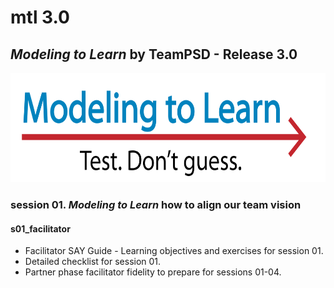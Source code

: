 # mtl 3.0

## *Modeling to Learn* by TeamPSD - Release 3.0

<img src = "https://github.com/lzim/teampsd/blob/master/resources/logos/mtl_testdontguess_sm.png"
     height = "175" width = "650">  

### session 01. *Modeling to Learn* how to align our team vision

#### s01_facilitator

- Facilitator SAY Guide - Learning objectives and exercises for session 01.
- Detailed checklist for session 01.
- Partner phase facilitator fidelity to prepare for sessions 01-04.

